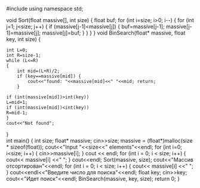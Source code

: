 #include <iostream>
using namespace std;

void Sort(float massive[], int size) {
	float buf;
	for (int i=size; i>0; i--) {
		for (int j=1; j<size; j++) {
			if (massive[j-1]<massive[j]) {
				buf=massive[j-1]; massive[j-1]=massive[j]; massive[j]=buf;
			}
		}
	}
}
void BinSearch(float* massive, float key, int size) {

	int L=0;
	int R=size-1;
	while (L<=R)
	{
		int mid=(L+R)/2;
		if (key==massive[mid]) {
			cout<<"found: "<<massive[mid]<<" "<<mid; return;
		}
		
	if (int(massive[mid])>int(key))
	L=mid+1;
	if (int(massive[mid])<int(key))
	R=mid-1;
	}
	cout<<"Not found";
}	
int main() {
	int size;
	float* massive;
	cin>>size;
	massive = (float*)malloc(size * sizeof(float));
	cout<<"Input "<<size<<" elements"<<endl;
	for (int i=0; i<size; i++) {
		cin>>massive[i];
	}
	cout << endl;
	for (int i = 0; i < size; i++)
	{
		cout<< massive[i] <<" ";
	}
	cout<<endl;
	Sort(massive, size);
	cout<<"Массив отсортирован"<<endl;
	for (int i = 0; i < size; i++)
	{
		cout<< massive[i] <<" ";
	}
		cout<<endl<<"Введите число для поиска"<<endl;
		float key;
	cin>>key;
	cout<<"Идет поиск"<<endl;
	BinSearch(massive, key, size);
	return 0;
}
